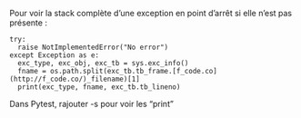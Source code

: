 

Pour voir la stack complète d’une exception en point d’arrêt si elle n’est pas présente : 

```
try:
  raise NotImplementedError("No error")
except Exception as e:
  exc_type, exc_obj, exc_tb = sys.exc_info()
  fname = os.path.split(exc_tb.tb_frame.[f_code.co](http://f_code.co/)_filename)[1]
  print(exc_type, fname, exc_tb.tb_lineno)
```


Dans Pytest, rajouter -s pour voir les “print”
